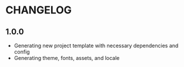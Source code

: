 # CHANGELOG

## 1.0.0

- Generating new project template with necessary dependencies and config
- Generating theme, fonts, assets, and locale
